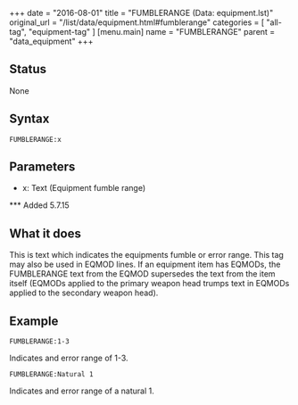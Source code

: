 +++
date = "2016-08-01"
title = "FUMBLERANGE (Data: equipment.lst)"
original_url = "/list/data/equipment.html#fumblerange"
categories = [ "all-tag", "equipment-tag" ]
[menu.main]
    name = "FUMBLERANGE"
    parent = "data_equipment"
+++

## Status

None

## Syntax

`FUMBLERANGE:x`

## Parameters

-   x: Text (Equipment fumble range)



<span id="fumblerange"></span> \*\*\* Added 5.7.15

What it does
------------

This is text which indicates the equipments fumble or error range. This
tag may also be used in EQMOD lines. If an equipment item has EQMODs,
the FUMBLERANGE text from the EQMOD supersedes the text from the item
itself (EQMODs applied to the primary weapon head trumps text in EQMODs
applied to the secondary weapon head).

Example
-------

`FUMBLERANGE:1-3`

Indicates and error range of 1-3.

`FUMBLERANGE:Natural 1`

Indicates and error range of a natural 1.


